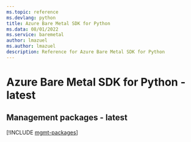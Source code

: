 ```yaml
---
ms.topic: reference
ms.devlang: python
title: Azure Bare Metal SDK for Python
ms.data: 08/01/2022
ms.service: baremetal
author: lmazuel
ms.author: lmazuel
description: Reference for Azure Bare Metal SDK for Python
---
```

# Azure Bare Metal SDK for Python - latest

## Management packages - latest
[!INCLUDE [mgmt-packages](bare-metal-mgmt-index.md)]